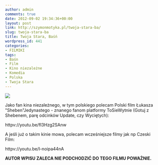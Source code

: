 ```yaml
---
author: admin
comments: true
date: 2012-09-02 19:34:36+00:00
layout: post
link: http://szymonmotyka.pl/twoja-stara-ba/
slug: twoja-stara-ba
title: Twoja Stara, Baśń
wordpress_id: 441
categories:
- FILMIKI
tags:
- Baśn
- Film
- Kino niezależne
- Komedia
- Polska
- Twoja Stara
---
```


[
![](http://szymonmotyka.pl/wp-content/uploads/2012/09/7403367.31-212x300.jpg)](http://szymonmotyka.pl/wp-content/uploads/2012/09/7403367.31.jpg)

Jako fan kina niezależnego, w tym polskiego polecam Polski film Łukasza "Sheben"Jedynastego - znanego fanom platformy ToSieWytnie (Gotuj z Shebenem, parę odcinków Update, czy Wyciętych):

<!-- more -->

httpv://youtu.be/fI3Hzg2SAnw

A jeśli już o takim kinie mowa, polecam wcześniejsze filmy jak np Czeski Film:

httpv://youtu.be/I-noipa44nA



**AUTOR WPISU ZALECA NIE PODCHODZIĆ DO TEGO FILMU POWAŻNIE.**
